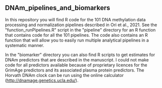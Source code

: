 ## DNAm_pipelines_and_biomarkers

In this repository you will find R code for the 101 DNA methylation data processing and normalization pipelines described in Ori et al., 2021. See the "function_runPipelines.R" script in the "pipeline" directory for an R function that contains code for all the 101 pipelines. The code also contains an R function that will allow you to easily run multiple analytical pipelines in a systematic manner.

In the "biomarker" directory you can also find R scripts to get estimates for DNAm predictors that are described in the manuscript. I could not make code for all predictors available because of proprietary licences for the GrimAge predictors and its associated plasma protein predictors. The Horvath DNAm clock can be run using the online calculator (http://dnamage.genetics.ucla.edu/).
